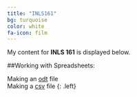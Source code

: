 ```yaml
---
title: "INLS161"
bg: turquoise
color: white
fa-icon: film
---
```


My content for **INLS 161** is displayed below. 

##Working with Spreadsheets:

Making an [odt]() file
<br>
Making a [csv]() file
{: .left}
<br>
<!-- {% highlight html linenos=table %}
<div class="icontain">
  <iframe src="//www.youtube.com/embed/8yis7GzlXNM" allowfullscreen></iframe>
</div>
{% endhighlight %} -->

<!-- Photo layouts are also really cool and dynamically resizable. Check out the photos/gallery section at [magiciansanfrancisco.com](http://magiciansanfrancisco.com) for a demo and see [the source code](https://github.com/strongrobert/MagicianSanFrancisco) for how.-->

<!-- <div class="icontain"><iframe src="//www.youtube.com/embed/8yis7GzlXNM" allowfullscreen></iframe></div> -->
